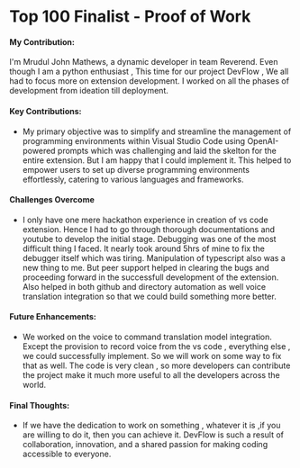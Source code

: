 # Top 100 Finalist - Proof of Work

#### My Contribution:

I'm Mrudul John Mathews, a dynamic developer in team Reverend. Even though I am a python enthusiast , This time for our project DevFlow , We all had to focus more on extension development. I worked on all the phases of development from ideation till deployment.

#### Key Contributions:

- My primary objective was to simplify and streamline the management of programming environments within Visual Studio Code using OpenAI-powered prompts which was challenging and laid the skelton for the entire extension. But I am happy that I could implement it. This helped to empower users to set up diverse programming environments effortlessly, catering to various languages and frameworks.

#### Challenges Overcome

- I only have one mere hackathon experience in creation of vs code extension. Hence I had to go through thorough documentations and youtube to develop the initial stage. Debugging was one of the most difficult thing I faced. It nearly took around 5hrs of mine to fix the debugger itself which was tiring. Manipulation of typescript also was a new thing to me. But peer support helped in clearing the bugs and proceeding forward in the successfull development of the extension. Also helped in both github and directory automation as well voice translation integration so that we could build something more better.

#### Future Enhancements:

- We worked on the voice to command translation model integration. Except the provision to record voice from the vs code , everything else , we could successfully implement. So we will work on some way to fix that as well. The code is very clean , so more developers can contribute the project make it much more useful to all the developers across the world.

#### Final Thoughts:

- If we have the dedication to work on something , whatever it is ,if you are willing to do it, then you can achieve it. DevFlow is such a result of collaboration, innovation, and a shared passion for making coding accessible to everyone.
